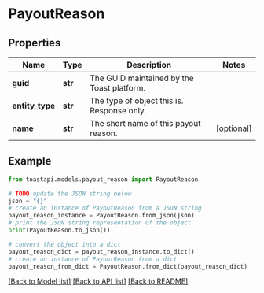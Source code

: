 # PayoutReason


## Properties

Name | Type | Description | Notes
------------ | ------------- | ------------- | -------------
**guid** | **str** | The GUID maintained by the Toast platform. | 
**entity_type** | **str** | The type of object this is. Response only. | 
**name** | **str** | The short name of this payout reason. | [optional] 

## Example

```python
from toastapi.models.payout_reason import PayoutReason

# TODO update the JSON string below
json = "{}"
# create an instance of PayoutReason from a JSON string
payout_reason_instance = PayoutReason.from_json(json)
# print the JSON string representation of the object
print(PayoutReason.to_json())

# convert the object into a dict
payout_reason_dict = payout_reason_instance.to_dict()
# create an instance of PayoutReason from a dict
payout_reason_from_dict = PayoutReason.from_dict(payout_reason_dict)
```
[[Back to Model list]](../README.md#documentation-for-models) [[Back to API list]](../README.md#documentation-for-api-endpoints) [[Back to README]](../README.md)


